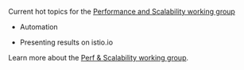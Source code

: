 Current hot topics for the [Performance and Scalability working group](https://github.com/istio/istio/wiki/Performance-and-Scalability-WG)

* Automation

* Presenting results on istio.io

Learn more about the [Perf & Scalability working group](https://github.com/istio/community/blob/master/WORKING-GROUPS.md#performance-and-scalability).
